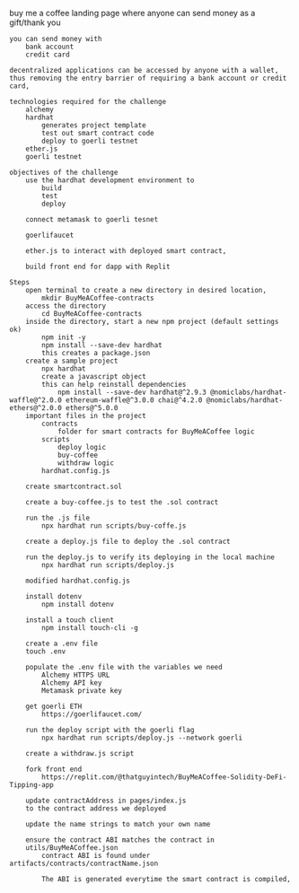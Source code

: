 buy me a coffee
    landing page where anyone can send money as a gift/thank you

    you can send money with 
        bank account
        credit card
    
    decentralized applications can be accessed by anyone with a wallet, thus removing the entry barrier of requiring a bank account or credit card,

    technologies required for the challenge
        alchemy
        hardhat
            generates project template
            test out smart contract code
            deploy to goerli testnet
        ether.js
        goerli testnet
    
    objectives of the challenge
        use the hardhat development environment to
            build
            test
            deploy
        
        connect metamask to goerli tesnet

        goerlifaucet

        ether.js to interact with deployed smart contract,

        build front end for dapp with Replit

    Steps
        open terminal to create a new directory in desired location,
            mkdir BuyMeACoffee-contracts
        access the directory
            cd BuyMeACoffee-contracts
        inside the directory, start a new npm project (default settings ok)
            npm init -y
            npm install --save-dev hardhat
            this creates a package.json
        create a sample project
            npx hardhat
            create a javascript object
            this can help reinstall dependencies
                npm install --save-dev hardhat@^2.9.3 @nomiclabs/hardhat-waffle@^2.0.0 ethereum-waffle@^3.0.0 chai@^4.2.0 @nomiclabs/hardhat-ethers@^2.0.0 ethers@^5.0.0
        important files in the project
            contracts
                folder for smart contracts for BuyMeACoffee logic
            scripts
                deploy logic 
                buy-coffee 
                withdraw logic 
            hardhat.config.js
        
        create smartcontract.sol

        create a buy-coffee.js to test the .sol contract

        run the .js file
            npx hardhat run scripts/buy-coffe.js
        
        create a deploy.js file to deploy the .sol contract

        run the deploy.js to verify its deploying in the local machine
            npx hardhat run scripts/deploy.js
        
        modified hardhat.config.js

        install dotenv
            npm install dotenv
        
        install a touch client 
            npm install touch-cli -g

        create a .env file
        touch .env

        populate the .env file with the variables we need
            Alchemy HTTPS URL
            Alchemy API key
            Metamask private key

        get goerli ETH 
            https://goerlifaucet.com/
        
        run the deploy script with the goerli flag
            npx hardhat run scripts/deploy.js --network goerli

        create a withdraw.js script

        fork front end
            https://replit.com/@thatguyintech/BuyMeACoffee-Solidity-DeFi-Tipping-app
        
        update contractAddress in pages/index.js 
        to the contract address we deployed

        update the name strings to match your own name

        ensure the contract ABI matches the contract in
        utils/BuyMeACoffee.json
            contract ABI is found under artifacts/contracts/contractName.json
            
            The ABI is generated everytime the smart contract is compiled,
        


        
        
